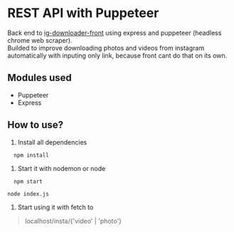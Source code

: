 # REST API with Puppeteer 
Back end to [ig-downloader-front](https://github.com/snoh666/IG-downloader-front) using express and puppeteer (headless chrome web scraper).\
Builded to improve downloading photos and videos from instagram automatically with inputing only link, because front cant do that on its own.
## Modules used
* Puppeteer
* Express
## How to use?
1. Install all dependencies
  ````console
    npm install
  ````
1. Start it with nodemon or node
  ````console
    npm start
  ````
  ````console
  node index.js
  ````
1. Start using it with fetch to
> localhost/insta/{'video' | 'photo'}
